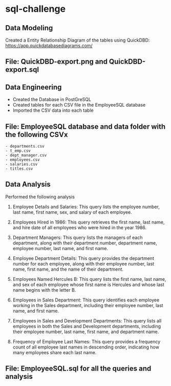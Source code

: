 # sql-challenge


## Data Modeling
Created a Entity Relationship Diagram of the tables using QuickDBD: https://app.quickdatabasediagrams.com/

## File: QuickDBD-export.png and QuickDBD-export.sql


## Data Engineering
- Created the Database in PostGreSQL
- Created tables for each CSV file in the EmployeeSQL database
- Imported the CSV data into each table

    
## File: EmployeeSQL database and data folder with the following CSVx
    - departments.csv
    - t_emp.csv
    - dept_manager.csv
    - employees.csv
    - salaries.csv
    - titles.csv


## Data Analysis
Performed the following analysis
  1. Employee Details and Salaries: This query lists the employee number, last name, first name, sex, and salary of each employee.
  
  2. Employees Hired in 1986: This query retrieves the first name, last name, and hire date of all employees who were hired in the year 1986.
  
  3. Department Managers: This query lists the managers of each department, along with their department number, department name, employee number, last name, and first name.
  
  4. Employee Department Details: This query provides the department number for each employee, along with their employee number, last name, first name, and the name of their department.
  
  5. Employees Named Hercules B: This query lists the first name, last name, and sex of each employee whose first name is Hercules and whose last name begins with the letter B.
  
  6. Employees in Sales Department: This query identifies each employee working in the Sales department, including their employee number, last name, and first name.
  
  7. Employees in Sales and Development Departments: This query lists all employees in both the Sales and Development departments, including their employee number, last name, first name, and department name.
  
  8. Frequency of Employee Last Names: This query provides a frequency count of all employee last names in descending order, indicating how many employees share each last name.


## File: EmployeeSQL.sql for all the queries and analysis
